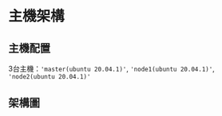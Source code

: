 # 主機架構

## 主機配置
3台主機：`'master(ubuntu 20.04.1)'`,  `'node1(ubuntu 20.04.1)'`, `'node2(ubuntu 20.04.1)'` 
## 架構圖
